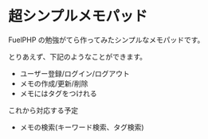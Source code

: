 # 超シンプルメモパッド

FuelPHP の勉強がてら作ってみたシンプルなメモパッドです。

とりあえず、下記のようなことができます。

- ユーザー登録/ログイン/ログアウト
- メモの作成/更新/削除
- メモにはタグをつけれる

これから対応する予定

- メモの検索(キーワード検索、タグ検索)
